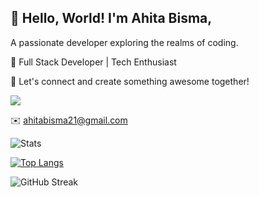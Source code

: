 ## 👋 Hello, World! I'm Ahita Bisma, 

 A passionate developer exploring the realms of coding.

🚀 Full Stack Developer | Tech Enthusiast 

🌟 Let's connect and create something awesome together!

<span><img src="https://komarev.com/ghpvc/?username=ahitabisma&label=Profile%20views&color=0e75b6&style=flat"/><span>

✉️ ahitabisma21@gmail.com 

![Stats](https://github-readme-stats.vercel.app/api?username=ahitabisma&theme=tokyonight&show_icons=true&hide_border=true&count_private=true)

[![Top Langs](https://github-readme-stats.vercel.app/api/top-langs/?username=ahitabisma&layout=compact&theme=tokyonight&hide_border=true&hide=css,html)](https://github.com/anuraghazra/github-readme-stats)

![GitHub Streak](https://github-readme-streak-stats.herokuapp.com/?user=ahitabisma&theme=tokyonight&hide_border=true)


<!--
**ahitabisma/ahitabisma** is a ✨ _special_ ✨ repository because its `README.md` (this file) appears on your GitHub profile.

Here are some ideas to get you started:

- 🔭 I’m currently working on ...
- 🌱 I’m currently learning ...
- 👯 I’m looking to collaborate on ...
- 🤔 I’m looking for help with ...
- 💬 Ask me about ...
- 📫 How to reach me: ...
- 😄 Pronouns: ...
- ⚡ Fun fact: ...
-->
